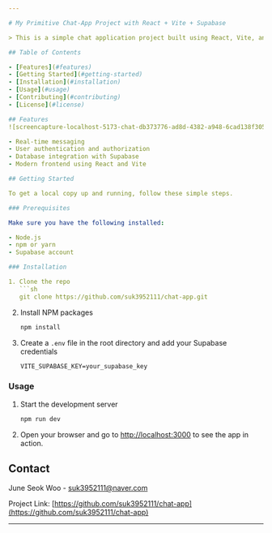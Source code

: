 ```yaml
---

# My Primitive Chat-App Project with React + Vite + Supabase

> This is a simple chat application project built using React, Vite, and Supabase. The primary goal of this project is to demonstrate how to create a basic real-time chat application with these technologies.

## Table of Contents

- [Features](#features)
- [Getting Started](#getting-started)
- [Installation](#installation)
- [Usage](#usage)
- [Contributing](#contributing)
- [License](#license)

## Features
![screencapture-localhost-5173-chat-db373776-ad8d-4382-a948-6cad138f3051-2024-08-20-18_12_10](https://github.com/user-attachments/assets/cc8d4c54-671c-4dd0-80d1-440912d0dc7d)

- Real-time messaging
- User authentication and authorization
- Database integration with Supabase
- Modern frontend using React and Vite

## Getting Started

To get a local copy up and running, follow these simple steps.

### Prerequisites

Make sure you have the following installed:

- Node.js
- npm or yarn
- Supabase account

### Installation

1. Clone the repo
   ```sh
   git clone https://github.com/suk3952111/chat-app.git
   ```
2. Install NPM packages
   ```sh
   npm install
   ```
3. Create a `.env` file in the root directory and add your Supabase credentials
   ```env
   VITE_SUPABASE_KEY=your_supabase_key
   ```

### Usage

1. Start the development server
   ```sh
   npm run dev
   ```
2. Open your browser and go to [http://localhost:3000](http://localhost:3000) to see the app in action.


## Contact

June Seok Woo - suk3952111@naver.com

Project Link: [https://github.com/suk3952111/chat-app](https://github.com/suk3952111/chat-app)

---
```

